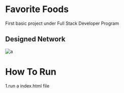 #  Favorite Foods
First basic project under Full Stack Developer Program
## Designed Network
![a](../main/index_thumbnail.png)
# How To Run
1.run a index.html file
